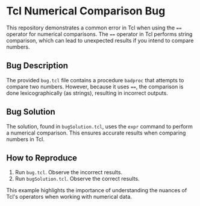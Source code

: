 # Tcl Numerical Comparison Bug

This repository demonstrates a common error in Tcl when using the `==` operator for numerical comparisons.  The `==` operator in Tcl performs string comparison, which can lead to unexpected results if you intend to compare numbers.

## Bug Description
The provided `bug.tcl` file contains a procedure `badproc` that attempts to compare two numbers. However, because it uses `==`, the comparison is done lexicographically (as strings), resulting in incorrect outputs.

## Bug Solution
The solution, found in `bugSolution.tcl`, uses the `expr` command to perform a numerical comparison. This ensures accurate results when comparing numbers in Tcl.

## How to Reproduce
1. Run `bug.tcl`. Observe the incorrect results.
2. Run `bugSolution.tcl`. Observe the correct results.

This example highlights the importance of understanding the nuances of Tcl's operators when working with numerical data.